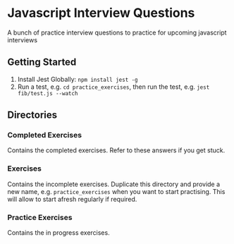 # Javascript Interview Questions

A bunch of practice interview questions to practice for upcoming javascript interviews

## Getting Started

1.  Install Jest Globally: `npm install jest -g`
2.  Run a test, e.g. `cd practice_exercises`, then run the test, e.g. `jest fib/test.js --watch`

## Directories

### Completed Exercises

Contains the completed exercises. Refer to these answers if you get stuck.

### Exercises

Contains the incomplete exercises. Duplicate this directory and provide a new name, e.g. `practice_exercises` when you want to start practising. This will allow to start afresh regularly if required.

### Practice Exercises

Contains the in progress exercises.
